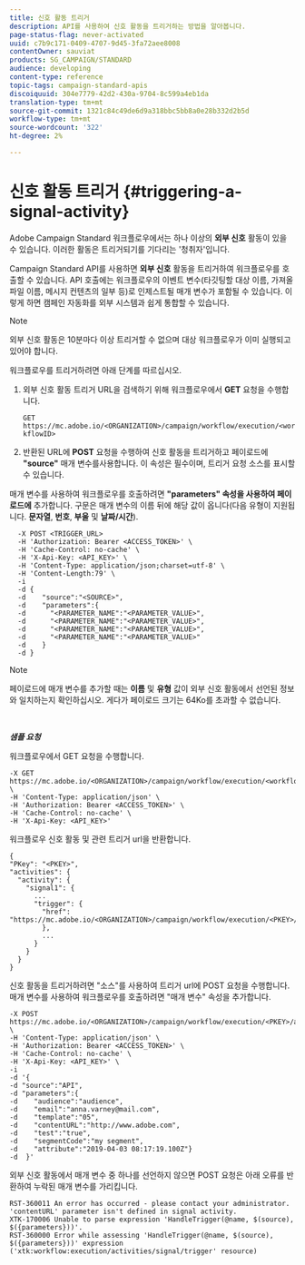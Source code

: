 ```yaml
---
title: 신호 활동 트리거
description: API를 사용하여 신호 활동을 트리거하는 방법을 알아봅니다.
page-status-flag: never-activated
uuid: c7b9c171-0409-4707-9d45-3fa72aee8008
contentOwner: sauviat
products: SG_CAMPAIGN/STANDARD
audience: developing
content-type: reference
topic-tags: campaign-standard-apis
discoiquuid: 304e7779-42d2-430a-9704-8c599a4eb1da
translation-type: tm+mt
source-git-commit: 1321c84c49de6d9a318bbc5bb8a0e28b332d2b5d
workflow-type: tm+mt
source-wordcount: '322'
ht-degree: 2%

---
```



# 신호 활동 트리거 {#triggering-a-signal-activity}

Adobe Campaign Standard 워크플로우에서는 하나 이상의 **외부 신호** 활동이 있을 수 있습니다. 이러한 활동은 트리거되기를 기다리는 &#39;청취자&#39;입니다.

Campaign Standard API를 사용하면 **외부 신호** 활동을 트리거하여 워크플로우를 호출할 수 있습니다. API 호출에는 워크플로우의 이벤트 변수(타깃팅할 대상 이름, 가져올 파일 이름, 메시지 컨텐츠의 일부 등)로 인제스트될 매개 변수가 포함될 수 있습니다. 이렇게 하면 캠페인 자동화를 외부 시스템과 쉽게 통합할 수 있습니다.

>[!NOTE]
>
>외부 신호 활동은 10분마다 이상 트리거할 수 없으며 대상 워크플로우가 이미 실행되고 있어야 합니다.

워크플로우를 트리거하려면 아래 단계를 따르십시오.

1. 외부 신호 활동 트리거 URL을 검색하기 위해 워크플로우에서 **GET** 요청을 수행합니다.

   `GET https://mc.adobe.io/<ORGANIZATION>/campaign/workflow/execution/<workflowID>`

1. 반환된 URL에 **POST** 요청을 수행하여 신호 활동을 트리거하고 페이로드에 **&quot;source&quot;** 매개 변수를사용합니다. 이 속성은 필수이며, 트리거 요청 소스를 표시할 수 있습니다.

매개 변수를 사용하여 워크플로우를 호출하려면 **&quot;parameters&quot; 속성을 사용하여 페이로드에** 추가합니다. 구문은 매개 변수의 이름 뒤에 해당 값이 옵니다(다음 유형이 지원됩니다. **문자열**, **번호**, **부울** 및 **날짜/시간**).

```
  -X POST <TRIGGER_URL>
  -H 'Authorization: Bearer <ACCESS_TOKEN>' \
  -H 'Cache-Control: no-cache' \
  -H 'X-Api-Key: <API_KEY>' \
  -H 'Content-Type: application/json;charset=utf-8' \
  -H 'Content-Length:79' \
  -i
  -d {
  -d    "source":"<SOURCE>",
  -d    "parameters":{
  -d      "<PARAMETER_NAME":"<PARAMETER_VALUE>",
  -d      "<PARAMETER_NAME":"<PARAMETER_VALUE>",
  -d      "<PARAMETER_NAME":"<PARAMETER_VALUE>",  
  -d      "<PARAMETER_NAME":"<PARAMETER_VALUE>"
  -d    }
  -d }
```

>[!NOTE]
>
>페이로드에 매개 변수를 추가할 때는 **이름** 및 **유형** 값이 외부 신호 활동에서 선언된 정보와 일치하는지 확인하십시오. 게다가 페이로드 크기는 64Ko를 초과할 수 없습니다.

<br/>

***샘플 요청***

워크플로우에서 GET 요청을 수행합니다.

```
-X GET https://mc.adobe.io/<ORGANIZATION>/campaign/workflow/execution/<workflowID> \
-H 'Content-Type: application/json' \
-H 'Authorization: Bearer <ACCESS_TOKEN>' \
-H 'Cache-Control: no-cache' \
-H 'X-Api-Key: <API_KEY>'
```

워크플로우 신호 활동 및 관련 트리거 url을 반환합니다.

```
{
"PKey": "<PKEY>",
"activities": {
  "activity": {
    "signal1": {
      ...
      "trigger": {
        "href": "https://mc.adobe.io/<ORGANIZATION>/campaign/workflow/execution/<PKEY>/activities/activity/<PKEY>/trigger/"
        },
        ...
      }
    }
  }
}
```

신호 활동을 트리거하려면 &quot;소스&quot;를 사용하여 트리거 url에 POST 요청을 수행합니다. 매개 변수를 사용하여 워크플로우를 호출하려면 &quot;매개 변수&quot; 속성을 추가합니다.

```
-X POST https://mc.adobe.io/<ORGANIZATION>/campaign/workflow/execution/<PKEY>/activities/activity/<PKEY>/trigger \
-H 'Content-Type: application/json' \
-H 'Authorization: Bearer <ACCESS_TOKEN>' \
-H 'Cache-Control: no-cache' \
-H 'X-Api-Key: <API_KEY>' \
-i
-d '{
-d "source":"API",
-d "parameters":{
-d    "audience":"audience",
-d    "email":"anna.varney@mail.com",
-d    "template":"05",
-d    "contentURL":"http://www.adobe.com",
-d    "test":"true",
-d    "segmentCode":"my segment",
-d    "attribute":"2019-04-03 08:17:19.100Z"}
-d  }'
```

<!-- + réponse -->

외부 신호 활동에서 매개 변수 중 하나를 선언하지 않으면 POST 요청은 아래 오류를 반환하여 누락된 매개 변수를 가리킵니다.

```
RST-360011 An error has occurred - please contact your administrator.
'contentURL' parameter isn't defined in signal activity.
XTK-170006 Unable to parse expression 'HandleTrigger(@name, $(source), $({parameters}))'.
RST-360000 Error while assessing 'HandleTrigger(@name, $(source), $({parameters}))' expression ('xtk:workflow:execution/activities/signal/trigger' resource)
```
